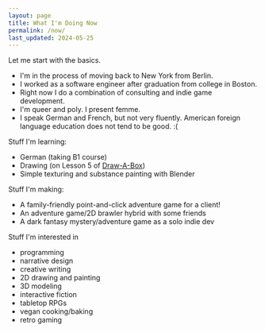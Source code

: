 ```yaml
---
layout: page
title: What I'm Doing Now
permalink: /now/
last_updated: 2024-05-25
---
```


Let me start with the basics.

- I'm in the process of moving back to New York from Berlin.
- I worked as a software engineer after graduation from college in Boston.
- Right now I do a combination of consulting and indie game development.
- I'm queer and poly. I present femme.
- I speak German and French, but not very fluently. American foreign language education does not tend to be good. :(

Stuff I'm learning:
- German (taking B1 course)
- Drawing (on Lesson 5 of [Draw-A-Box](http://drawabox.com))
- Simple texturing and substance painting with Blender

Stuff I'm making:
- A family-friendly point-and-click adventure game for a client!
- An adventure game/2D brawler hybrid with some friends
- A dark fantasy mystery/adventure game as a solo indie dev

Stuff I'm interested in
- programming
- narrative design
- creative writing
- 2D drawing and painting
- 3D modeling
- interactive fiction
- tabletop RPGs
- vegan cooking/baking
- retro gaming
